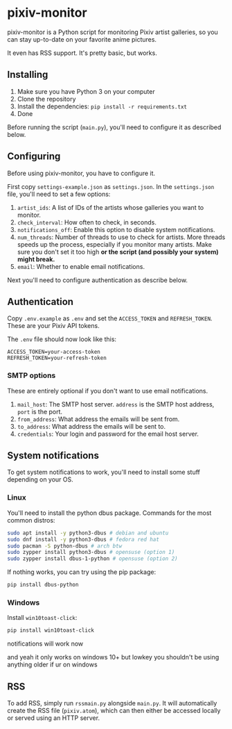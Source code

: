 # pixiv-monitor

pixiv-monitor is a Python script for monitoring Pixiv artist galleries, so you can stay up-to-date on your favorite anime pictures.

It even has RSS support. It's pretty basic, but works.

## Installing

1. Make sure you have Python 3 on your computer
2. Clone the repository
3. Install the dependencies: `pip install -r requirements.txt`
4. Done

Before running the script (`main.py`), you'll need to configure it as described below.

## Configuring

Before using pixiv-monitor, you have to configure it.

First copy `settings-example.json` as `settings.json`. In the `settings.json` file, you'll need to set a few options:

1. `artist_ids`: A list of IDs of the artists whose galleries you want to monitor.
1. `check_interval`: How often to check, in seconds.
1. `notifications_off`: Enable this option to disable system notifications.
1. `num_threads`: Number of threads to use to check for artists. More threads speeds up the process, especially if you monitor many artists. Make sure you don't set it too high **or the script (and possibly your system) might break.**
1. `email`: Whether to enable email notifications.

Next you'll need to configure authentication as describe below.

## Authentication

Copy `.env.example` as `.env` and set the `ACCESS_TOKEN` and `REFRESH_TOKEN`. These are your Pixiv API tokens.

The `.env` file should now look like this:

```
ACCESS_TOKEN=your-access-token
REFRESH_TOKEN=your-refresh-token
```

### SMTP options

These are entirely optional if you don't want to use email notifications.

1. `mail_host`: The SMTP host server. `address` is the SMTP host address, `port` is the port.
1. `from_address`: What address the emails will be sent from.
1. `to_address`: What address the emails will be sent to.
4. `credentials`: Your login and password for the email host server.

## System notifications

To get system notifications to work, you'll need to install some stuff depending on your OS.

### Linux

You'll need to install the python dbus package. Commands for the most common distros:

```bash
sudo apt install -y python3-dbus # debian and ubuntu
sudo dnf install -y python3-dbus # fedora red hat
sudo pacman -S python-dbus # arch btw
sudo zypper install python3-dbus # opensuse (option 1)
sudo zypper install dbus-1-python # opensuse (option 2)
```

If nothing works, you can try using the pip package:

```bash
pip install dbus-python
```

### Windows

Install `win10toast-click`:

```bash
pip install win10toast-click
```

notifications will work now

and yeah it only works on windows 10+ but lowkey you shouldn't be using anything older if ur on windows

## RSS

To add RSS, simply run `rssmain.py` alongside `main.py`. It will automatically create the RSS file (`pixiv.atom`), which can then either be accessed locally or served using an HTTP server.
